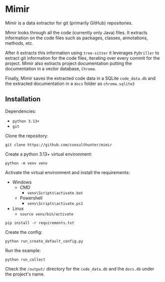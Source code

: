 # Mimir

Mimir is a data extractor for git (primarily GitHub) repositories.

Mimir looks through all the code (currently only Java) files. It extracts information
on the code files such as packages, classes, annotations, methods, etc.

After it extracts this information using `tree-sitter` it leverages `PyDriller` to extract
git information for the code files, iterating over every commit for the project. Mimir also extracts
project documentation putting the documentation in a vector database, `Chroma`.

Finally, Mimir saves the extracted code data in a SQLite `code_data.db` and the extracted documentation
in a `docs` folder as `chroma.sqlite3`

## Installation

Dependencies:
- `python 3.13+`
- `git`

Clone the repository:

`git clone https://github.com/consulthunter/mimir`

Create a python 3.13+ virtual environment:

`python -m venv venv`

Activate the virtual environment and install the requirements:
- Windows
  - CMD
    - `venv\Scripts\activate.bat`
  - Powershell
    - `venv\Scripts\activate.ps1`
- Linux
  - `source venv/bin/activate`

`pip install -r requirements.txt`

Create the config:

`python run_create_default_config.py`

Run the example:

`python run_collect`

Check the `/output/` directory for the `code_data.db` and the `docs.db` under the project's name.

